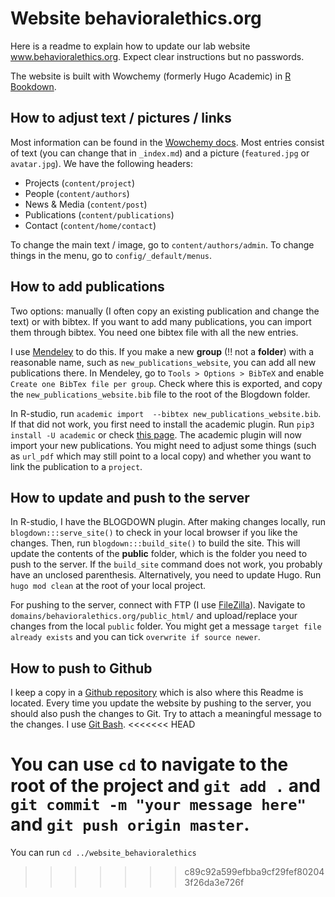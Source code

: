 # Website behavioralethics.org

Here is a readme to explain how to update our lab website www.behavioralethics.org. 
Expect clear instructions but no passwords. 

The website is built with Wowchemy (formerly Hugo Academic) in [R Bookdown](https://bookdown.org/yihui/blogdown/). 

## How to adjust text / pictures / links
Most information can be found in the [Wowchemy docs](https://wowchemy.com/docs/). 
Most entries consist of text (you can change that in `_index.md`) 
and a picture (`featured.jpg` or `avatar.jpg`). 
We have the following headers:
- Projects (`content/project`)
- People (`content/authors`)
- News & Media (`content/post`)
- Publications (`content/publications`)
- Contact (`content/home/contact`)

To change the main text / image, go to `content/authors/admin`.
To change things in the menu, go to `config/_default/menus`.

## How to add publications
Two options: manually (I often copy an existing publication and change the text)
or with bibtex. If you want to add many publications, you can import them through bibtex. 
You need one bibtex file with all the new entries. 

I use [Mendeley](https://www.mendeley.com/download-desktop-new/) to do this. 
If you make a new **group** (!! not a **folder**) with a reasonable name, such as 
`new_publications_website`, you can add all new publications there. 
In Mendeley, go to `Tools > Options > BibTeX` and enable `Create one BibTex file per group`. 
Check where this is exported, and copy the `new_publications_website.bib` 
file to the root of the Blogdown folder. 

In R-studio, run `academic import 
--bibtex new_publications_website.bib`. If that did not work, 
you first need to install the academic plugin. 
Run `pip3 install -U academic` or check 
[this page](https://wowchemy.com/docs/content/publications/). 
The academic plugin will now import your new publications. 
You might need to adjust some things (such as `url_pdf` 
which may still point to a local copy) 
and whether you want to link the publication to a `project`. 

## How to update and push to the server
In R-studio, I have the BLOGDOWN plugin. After making changes locally, 
run `blogdown:::serve_site()` to check in your local browser if you like the changes. 
Then, run `blogdown:::build_site()` to build the site. 
This will update the contents of the **public** folder, 
which is the folder you need to push to the server. 
If the `build_site` command does not work, you probably have an unclosed parenthesis. 
Alternatively, you need to update Hugo. 
Run `hugo mod clean` at the root of your local project. 

For pushing to the server, connect with FTP (I use [FileZilla](https://filezilla-project.org/)). 
Navigate to `domains/behavioralethics.org/public_html/` and upload/replace your changes from the local `public` folder. 
You might get a message `target file already exists` and you can tick `overwrite if source newer`. 

## How to push to Github
I keep a copy in a [Github repository](https://github.com/jantsje/website_behavioralethics) 
which is also where this Readme is located. Every time you update the website by pushing to the server, 
you should also push the changes to Git. Try to attach a meaningful message to the changes. I use [Git Bash](https://gitforwindows.org).
<<<<<<< HEAD

You can use `cd` to navigate to the root of the project and `git add .` and `git commit -m "your message here"` and `git push origin master`. 
=======
You can run `cd ../website_behavioralethics`
>>>>>>> c89c92a599efbba9cf29fef802043f26da3e726f
